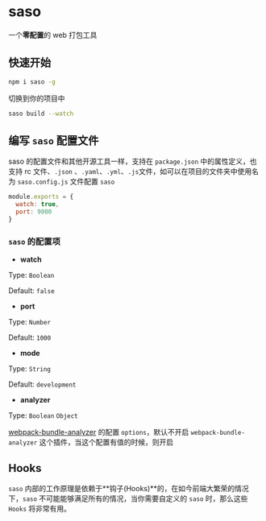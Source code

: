 # saso
一个**零配置**的 web 打包工具

## 快速开始

```bash
npm i saso -g
```

切换到你的项目中

```bash
saso build --watch
```

## 编写 `saso` 配置文件

saso 的配置文件和其他开源工具一样，支持在 `package.json` 中的属性定义，也支持 rc 文件、`.json` 、`.yaml`、`.yml`、`.js`文件，如可以在项目的文件夹中使用名为 `saso.config.js` 文件配置 `saso`

```js
module.exports = {
  watch: true,
  port: 9000
}
```

### `saso` 的配置项

+ **watch**

Type: `Boolean`

Default: `false`

+ **port**

Type: `Number`

Default: `1000`

+ **mode**

Type: `String`

Default: `development`

+ **analyzer**

Type: `Boolean` `Object`

[webpack-bundle-analyzer](https://github.com/webpack-contrib/webpack-bundle-analyzer) 的配置 `options`，默认不开启 `webpack-bundle-analyzer` 这个插件，当这个配置有值的时候，则开启


## Hooks

`saso` 内部的工作原理是依赖于**钩子(Hooks)**的，在如今前端大繁荣的情况下，`saso` 不可能能够满足所有的情况，当你需要自定义的 `saso` 时，那么这些 `Hooks` 将非常有用。